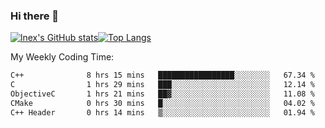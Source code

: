 ### Hi there 👋
[![lnex's GitHub stats](https://github-readme-stats.vercel.app/api?username=lnexenl&count_private=true&show_icons=true)](https://github.com/anuraghazra/github-readme-stats)[![Top Langs](https://github-readme-stats.vercel.app/api/top-langs/?username=lnexenl&layout=compact&langs_count=8&exclude_repo=32-bit-MIPS-CPU)](https://github.com/anuraghazra/github-readme-stats)

My Weekly Coding Time:
<!--START_SECTION:waka-->

```txt
C++              8 hrs 15 mins   █████████████████░░░░░░░░   67.34 %
C                1 hrs 29 mins   ███░░░░░░░░░░░░░░░░░░░░░░   12.14 %
ObjectiveC       1 hrs 21 mins   ██▓░░░░░░░░░░░░░░░░░░░░░░   11.08 %
CMake            0 hrs 30 mins   █░░░░░░░░░░░░░░░░░░░░░░░░   04.02 %
C++ Header       0 hrs 14 mins   ▒░░░░░░░░░░░░░░░░░░░░░░░░   01.94 %
```

<!--END_SECTION:waka-->
